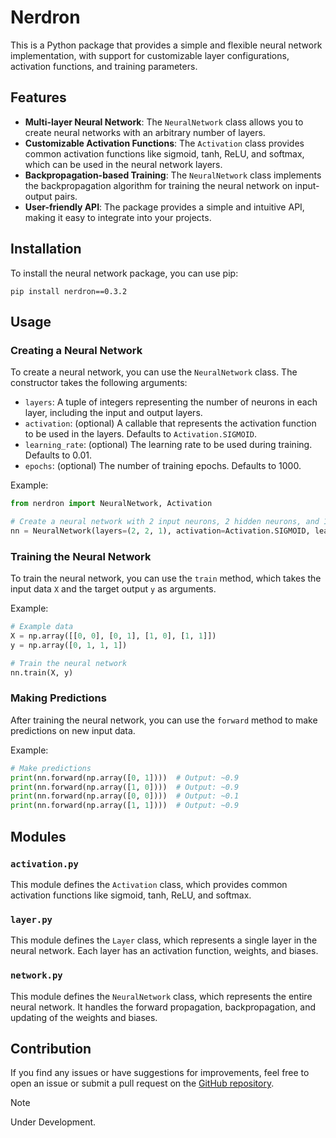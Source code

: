 # Nerdron

This is a Python package that provides a simple and flexible neural network implementation, with support for customizable layer configurations, activation functions, and training parameters.

## Features
- **Multi-layer Neural Network**: The `NeuralNetwork` class allows you to create neural networks with an arbitrary number of layers.
- **Customizable Activation Functions**: The `Activation` class provides common activation functions like sigmoid, tanh, ReLU, and softmax, which can be used in the neural network layers.
- **Backpropagation-based Training**: The `NeuralNetwork` class implements the backpropagation algorithm for training the neural network on input-output pairs.
- **User-friendly API**: The package provides a simple and intuitive API, making it easy to integrate into your projects.

## Installation
To install the neural network package, you can use pip:

```
pip install nerdron==0.3.2
```

## Usage

### Creating a Neural Network
To create a neural network, you can use the `NeuralNetwork` class. The constructor takes the following arguments:

- `layers`: A tuple of integers representing the number of neurons in each layer, including the input and output layers.
- `activation`: (optional) A callable that represents the activation function to be used in the layers. Defaults to `Activation.SIGMOID`.
- `learning_rate`: (optional) The learning rate to be used during training. Defaults to 0.01.
- `epochs`: (optional) The number of training epochs. Defaults to 1000.

Example:
```python
from nerdron import NeuralNetwork, Activation

# Create a neural network with 2 input neurons, 2 hidden neurons, and 1 output neuron
nn = NeuralNetwork(layers=(2, 2, 1), activation=Activation.SIGMOID, learning_rate=0.1, epochs=1000)
```

### Training the Neural Network
To train the neural network, you can use the `train` method, which takes the input data `X` and the target output `y` as arguments.

Example:
```python
# Example data
X = np.array([[0, 0], [0, 1], [1, 0], [1, 1]])
y = np.array([0, 1, 1, 1])

# Train the neural network
nn.train(X, y)
```

### Making Predictions
After training the neural network, you can use the `forward` method to make predictions on new input data.

Example:
```python
# Make predictions
print(nn.forward(np.array([0, 1])))  # Output: ~0.9
print(nn.forward(np.array([1, 0])))  # Output: ~0.9
print(nn.forward(np.array([0, 0])))  # Output: ~0.1
print(nn.forward(np.array([1, 1])))  # Output: ~0.9
```

## Modules

### `activation.py`
This module defines the `Activation` class, which provides common activation functions like sigmoid, tanh, ReLU, and softmax.

### `layer.py`
This module defines the `Layer` class, which represents a single layer in the neural network. Each layer has an activation function, weights, and biases.

### `network.py`
This module defines the `NeuralNetwork` class, which represents the entire neural network. It handles the forward propagation, backpropagation, and updating of the weights and biases.

## Contribution
If you find any issues or have suggestions for improvements, feel free to open an issue or submit a pull request on the [GitHub repository](https://github.com/MuhammadRamzy/nerdron).

> [!NOTE]  
> Under Development.    